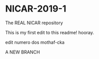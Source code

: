 # NICAR-2019-1
The REAL NICAR repository

This is my first edit to this readme! hooray.

edit numero dos mothaf-cka

A NEW BRANCH
